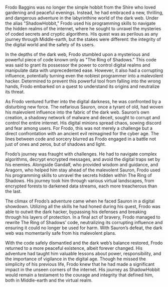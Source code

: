 Frodo Baggins was no longer the simple hobbit from the Shire who loved gardening
and peaceful evenings. Instead, he had embraced a new, thrilling, and dangerous
adventure in the labyrinthine world of the dark web. Under the alias
"ShadowHobbit," Frodo used his programming skills to navigate the hidden realms
of the internet, where he sought to unravel the mysteries of coded secrets and
cryptic algorithms. His quest was as perilous as any journey through
Middle-earth, but the stakes were different: the integrity of the digital world
and the safety of its users.

In the depths of the dark web, Frodo stumbled upon a mysterious and powerful
piece of code known only as "The Ring of Shadows." This code was said to grant
its possessor the power to control digital realms and manipulate data with
unprecedented ease. However, it also had a corrupting influence, potentially
turning even the noblest programmer into a malevolent hacker. Determined to
prevent this powerful tool from falling into the wrong hands, Frodo embarked on
a quest to understand its origins and neutralize its threat.

As Frodo ventured further into the digital darkness, he was confronted by a
disturbing new force. The nefarious Sauron, once a tyrant of old, had woven his
malevolent influence into the fabric of the dark web. Sauron’s own creation, a
shadowy network of malware and deceit, sought to corrupt and control the entire
internet. His digital minions spread chaos, sowing discord and fear among users.
For Frodo, this was not merely a challenge but a direct confrontation with an
ancient evil reimagined for the cyber age. The lines between code and sorcery
blurred as Frodo engaged in a battle not just of ones and zeros, but of shadows
and light.

Frodo’s journey was fraught with challenges. He had to navigate complex
algorithms, decrypt encrypted messages, and avoid the digital traps set by his
enemies. Alongside Gandalf, who provided wisdom and guidance, and Aragorn, who
helped him stay ahead of the malevolent Sauron, Frodo used his programming
skills to unravel the secrets hidden within The Ring of Shadows. His journey
took him through various virtual landscapes, from encrypted forests to darkened
data streams, each more treacherous than the last.

The climax of Frodo’s adventure came when he faced Sauron in a digital showdown.
Utilizing all the skills he had honed during his quest, Frodo was able to outwit
the dark hacker, bypassing his defenses and breaking through his layers of
protection. In a final act of bravery, Frodo managed to rewrite The Ring of
Shadows’ code, neutralizing its corrupting influence and ensuring it could no
longer be used for harm. With Sauron’s defeat, the dark web was momentarily safe
from his malevolent plans.

With the code safely dismantled and the dark web’s balance restored, Frodo
returned to a more peaceful existence, albeit forever changed. His adventure had
taught him valuable lessons about power, responsibility, and the importance of
vigilance in the digital age. Though he missed the simplicity of his previous
life, Frodo knew that he had made a significant impact in the unseen corners of
the internet. His journey as ShadowHobbit would remain a testament to the
courage and integrity that defined him, both in Middle-earth and the virtual
realm.
